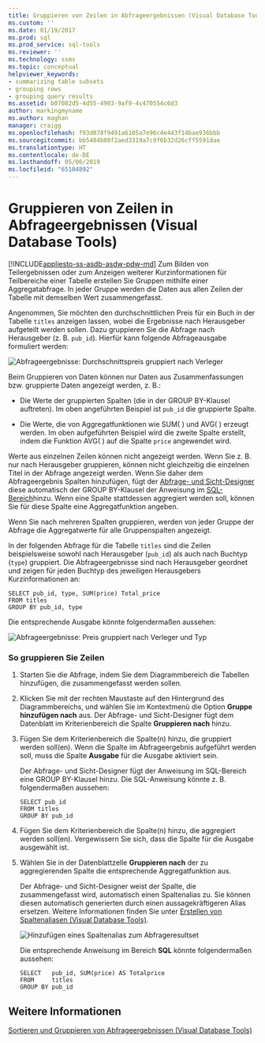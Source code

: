 ```yaml
---
title: Gruppieren von Zeilen in Abfrageergebnissen (Visual Database Tools) | Microsoft-Dokumentation
ms.custom: ''
ms.date: 01/19/2017
ms.prod: sql
ms.prod_service: sql-tools
ms.reviewer: ''
ms.technology: ssms
ms.topic: conceptual
helpviewer_keywords:
- summarizing table subsets
- grouping rows
- grouping query results
ms.assetid: b07082d5-4d55-4903-9af9-4c470554c6d3
author: markingmyname
ms.author: maghan
manager: craigg
ms.openlocfilehash: f93d078f9491a6105a7e96c4e443f14bae936bbb
ms.sourcegitcommit: bb5484b08f2aed3319a7c9f6b32d26cff5591dae
ms.translationtype: HT
ms.contentlocale: de-DE
ms.lasthandoff: 05/06/2019
ms.locfileid: "65104892"
---
```

# <a name="group-rows-in-query-results-visual-database-tools"></a>Gruppieren von Zeilen in Abfrageergebnissen (Visual Database Tools)
[!INCLUDE[appliesto-ss-asdb-asdw-pdw-md](../../includes/appliesto-ss-asdb-asdw-pdw-md.md)]
Zum Bilden von Teilergebnissen oder zum Anzeigen weiterer Kurzinformationen für Teilbereiche einer Tabelle erstellen Sie Gruppen mithilfe einer Aggregatabfrage. In jeder Gruppe werden die Daten aus allen Zeilen der Tabelle mit demselben Wert zusammengefasst.  
  
Angenommen, Sie möchten den durchschnittlichen Preis für ein Buch in der Tabelle `titles` anzeigen lassen, wobei die Ergebnisse nach Herausgeber aufgeteilt werden sollen. Dazu gruppieren Sie die Abfrage nach Herausgeber (z. B. `pub_id`). Hierfür kann folgende Abfrageausgabe formuliert werden:  
  
![Abfrageergebnisse: Durchschnittspreis gruppiert nach Verleger](../../ssms/visual-db-tools/media/dv3w9e1.gif "Query results: average price grouped by publisher")  
  
Beim Gruppieren von Daten können nur Daten aus Zusammenfassungen bzw. gruppierte Daten angezeigt werden, z. B.:  
  
-   Die Werte der gruppierten Spalten (die in der GROUP BY-Klausel auftreten). Im oben angeführten Beispiel ist `pub_id` die gruppierte Spalte.  
  
-   Die Werte, die von Aggregatfunktionen wie SUM( ) und AVG( ) erzeugt werden. Im oben aufgeführten Beispiel wird die zweite Spalte erstellt, indem die Funktion AVG( ) auf die Spalte `price` angewendet wird.  
  
Werte aus einzelnen Zeilen können nicht angezeigt werden. Wenn Sie z. B. nur nach Herausgeber gruppieren, können nicht gleichzeitig die einzelnen Titel in der Abfrage angezeigt werden. Wenn Sie daher dem Abfrageergebnis Spalten hinzufügen, fügt der [Abfrage- und Sicht-Designer](../../ssms/visual-db-tools/query-and-view-designer-tools-visual-database-tools.md) diese automatisch der GROUP BY-Klausel der Anweisung im [SQL-Bereich](../../ssms/visual-db-tools/sql-pane-visual-database-tools.md)hinzu. Wenn eine Spalte stattdessen aggregiert werden soll, können Sie für diese Spalte eine Aggregatfunktion angeben.  
  
Wenn Sie nach mehreren Spalten gruppieren, werden von jeder Gruppe der Abfrage die Aggregatwerte für alle Gruppenspalten angezeigt.  
  
In der folgenden Abfrage für die Tabelle `titles` sind die Zeilen beispielsweise sowohl nach Herausgeber (`pub_id`) als auch nach Buchtyp (`type`) gruppiert. Die Abfrageergebnisse sind nach Herausgeber geordnet und zeigen für jeden Buchtyp des jeweiligen Herausgebers Kurzinformationen an:  
  
```  
SELECT pub_id, type, SUM(price) Total_price  
FROM titles  
GROUP BY pub_id, type  
```  
  
Die entsprechende Ausgabe könnte folgendermaßen aussehen:  
  
![Abfrageergebnisse: Preis gruppiert nach Verleger und Typ](../../ssms/visual-db-tools/media/dv3w9e2.gif "Query results: price grouped by publisher and type")  
  
### <a name="to-group-rows"></a>So gruppieren Sie Zeilen  
  
1.  Starten Sie die Abfrage, indem Sie dem Diagrammbereich die Tabellen hinzufügen, die zusammengefasst werden sollen.  
  
2.  Klicken Sie mit der rechten Maustaste auf den Hintergrund des Diagrammbereichs, und wählen Sie im Kontextmenü die Option **Gruppe hinzufügen nach** aus. Der Abfrage- und Sicht-Designer fügt dem Datenblatt im Kriterienbereich die Spalte **Gruppieren nach** hinzu.  
  
3.  Fügen Sie dem Kriterienbereich die Spalte(n) hinzu, die gruppiert werden soll(en). Wenn die Spalte im Abfrageergebnis aufgeführt werden soll, muss die Spalte **Ausgabe** für die Ausgabe aktiviert sein.  
  
    Der Abfrage- und Sicht-Designer fügt der Anweisung im SQL-Bereich eine GROUP BY-Klausel hinzu. Die SQL-Anweisung könnte z. B. folgendermaßen aussehen:  
  
    ```  
    SELECT pub_id  
    FROM titles  
    GROUP BY pub_id  
    ```  
  
4.  Fügen Sie dem Kriterienbereich die Spalte(n) hinzu, die aggregiert werden soll(en). Vergewissern Sie sich, dass die Spalte für die Ausgabe ausgewählt ist.  
  
5.  Wählen Sie in der Datenblattzelle **Gruppieren nach** der zu aggregierenden Spalte die entsprechende Aggregatfunktion aus.  
  
    Der Abfrage- und Sicht-Designer weist der Spalte, die zusammengefasst wird, automatisch einen Spaltenalias zu. Sie können diesen automatisch generierten durch einen aussagekräftigeren Alias ersetzen. Weitere Informationen finden Sie unter [Erstellen von Spaltenaliasen (Visual Database Tools)](../../ssms/visual-db-tools/create-column-aliases-visual-database-tools.md).  
  
    ![Hinzufügen eines Spaltenalias zum Abfrageresultset](../../ssms/visual-db-tools/media/dv3w9e3.gif "Adding a column alias to the query result set")  
  
    Die entsprechende Anweisung im Bereich **SQL** könnte folgendermaßen aussehen:  
  
    ```  
    SELECT   pub_id, SUM(price) AS Totalprice  
    FROM     titles  
    GROUP BY pub_id  
    ```  
  
## <a name="see-also"></a>Weitere Informationen  
[Sortieren und Gruppieren von Abfrageergebnissen (Visual Database Tools)](../../ssms/visual-db-tools/sort-and-group-query-results-visual-database-tools.md)  
  
